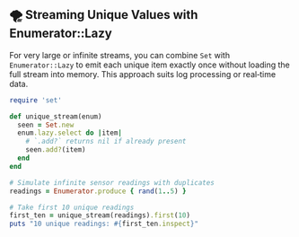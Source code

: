 ## 🌪️ Streaming Unique Values with Enumerator::Lazy
For very large or infinite streams, you can combine `Set` with `Enumerator::Lazy` to emit each unique item exactly once without loading the full stream into memory. This approach suits log processing or real‑time data.

```ruby
require 'set'

def unique_stream(enum)
  seen = Set.new
  enum.lazy.select do |item|
    # `.add?` returns nil if already present
    seen.add?(item)
  end
end

# Simulate infinite sensor readings with duplicates
readings = Enumerator.produce { rand(1..5) }

# Take first 10 unique readings
first_ten = unique_stream(readings).first(10)
puts "10 unique readings: #{first_ten.inspect}"
```